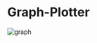 # Graph-Plotter

![graph](https://github.com/erent8/Graph-Plotter/assets/86615310/6cfa1789-ee0a-4615-bd61-9e7065401fc7)
